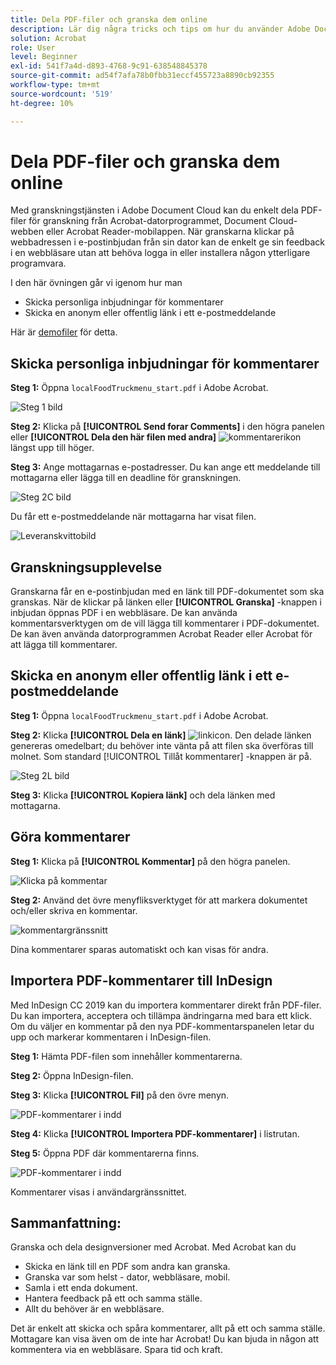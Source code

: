 ```yaml
---
title: Dela PDF-filer och granska dem online
description: Lär dig några tricks och tips om hur du använder Adobe Document Cloud
solution: Acrobat
role: User
level: Beginner
exl-id: 541f7a4d-d893-4768-9c91-638548845378
source-git-commit: ad54f7afa78b0fbb31eccf455723a8890cb92355
workflow-type: tm+mt
source-wordcount: '519'
ht-degree: 10%

---
```


# Dela PDF-filer och granska dem online

Med granskningstjänsten i Adobe Document Cloud kan du enkelt dela PDF-filer för granskning från Acrobat-datorprogrammet, Document Cloud-webben eller Acrobat Reader-mobilappen. När granskarna klickar på webbadressen i e-postinbjudan från sin dator kan de enkelt ge sin feedback i en webbläsare utan att behöva logga in eller installera någon ytterligare programvara.

I den här övningen går vi igenom hur man

* Skicka personliga inbjudningar för kommentarer
* Skicka en anonym eller offentlig länk i ett e-postmeddelande

Här är [demofiler](assets/01_Review.zip) för detta.

## Skicka personliga inbjudningar för kommentarer

**Steg 1:** Öppna `localFoodTruckmenu_start.pdf` i Adobe Acrobat.

![Steg 1 bild](assets/Step1.png)

**Steg 2:** Klicka på **[!UICONTROL Send forar Comments]** i den högra panelen eller **[!UICONTROL Dela den här filen med andra]** ![kommentarerikon](assets/sendforcommentsicon.png)  längst upp till höger.

**Steg 3:** Ange mottagarnas e-postadresser. Du kan ange ett meddelande till mottagarna eller lägga till en deadline för granskningen.

![Steg 2C bild](assets/Step2C.png)

Du får ett e-postmeddelande när mottagarna har visat filen.

![Leveranskvittobild](assets/deliveryReceipt_Track.png)

## Granskningsupplevelse

Granskarna får en e-postinbjudan med en länk till PDF-dokumentet som ska granskas. När de klickar på länken eller **[!UICONTROL Granska]** -knappen i inbjudan öppnas PDF i en webbläsare. De kan använda kommentarsverktygen om de vill lägga till kommentarer i PDF-dokumentet. De kan även använda datorprogrammen Acrobat Reader eller Acrobat för att lägga till kommentarer.

## Skicka en anonym eller offentlig länk i ett e-postmeddelande

**Steg 1:** Öppna `localFoodTruckmenu_start.pdf` i Adobe Acrobat.

**Steg 2:** Klicka **[!UICONTROL Dela en länk]** ![linkicon](assets/sendlinkicon.png). Den delade länken genereras omedelbart; du behöver inte vänta på att filen ska överföras till molnet. Som standard [!UICONTROL Tillåt kommentarer] -knappen är på.

![Steg 2L bild](assets/Step2L.png)

**Steg 3:** Klicka **[!UICONTROL Kopiera länk]** och dela länken med mottagarna.

## Göra kommentarer

**Steg 1:** Klicka på **[!UICONTROL Kommentar]** på den högra panelen.

![Klicka på kommentar](assets/Cselect.jpg)

**Steg 2:** Använd det övre menyfliksverktyget för att markera dokumentet och/eller skriva en kommentar.

![kommentargränssnitt](assets/commentsui.png)

Dina kommentarer sparas automatiskt och kan visas för andra.

## Importera PDF-kommentarer till InDesign

Med InDesign CC 2019 kan du importera kommentarer direkt från PDF-filer. Du kan importera, acceptera och tillämpa ändringarna med bara ett klick. Om du väljer en kommentar på den nya PDF-kommentarspanelen letar du upp och markerar kommentaren i InDesign-filen.

**Steg 1:** Hämta PDF-filen som innehåller kommentarerna.

**Steg 2:** Öppna InDesign-filen.

**Steg 3:** Klicka **[!UICONTROL Fil]** på den övre menyn.

![PDF-kommentarer i indd](assets/inddpdf.png)

**Steg 4:** Klicka **[!UICONTROL Importera PDF-kommentarer]** i listrutan.

**Steg 5:** Öppna PDF där kommentarerna finns.

![PDF-kommentarer i indd](assets/inddpdfshown.png)

Kommentarer visas i användargränssnittet.

## Sammanfattning:

Granska och dela designversioner med Acrobat. Med Acrobat kan du

* Skicka en länk till en PDF som andra kan granska.
* Granska var som helst - dator, webbläsare, mobil.
* Samla i ett enda dokument.
* Hantera feedback på ett och samma ställe.
* Allt du behöver är en webbläsare.

Det är enkelt att skicka och spåra kommentarer, allt på ett och samma ställe. Mottagare kan visa även om de inte har Acrobat! Du kan bjuda in någon att kommentera via en webbläsare. Spara tid och kraft.
